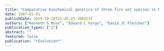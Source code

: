 ```yaml
---
title: "Comparative biochemical genetics of three fire ant species in North America, with special reference to the two social forms of Solenopsis invicta (Hymenoptera: Formicidae)"
date: 1987-01-01
publishDate: 2019-10-28T21:26:25.396913Z
authors: ["Kenneth G Ross", "Edward L Vargo", "David JC Fletcher"]
publication_types: ["2"]
abstract: ""
featured: false
publication: "*Evolution*"
---
```


